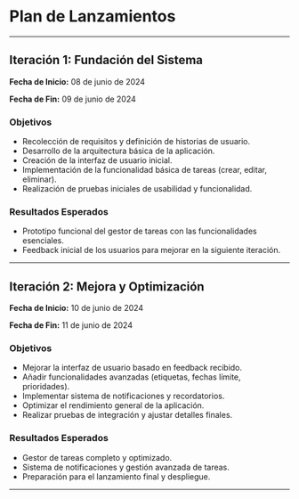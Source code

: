 # Plan de Lanzamientos

-----
## Iteración 1: Fundación del Sistema
**Fecha de Inicio:** 08 de junio de 2024

**Fecha de Fin:** 09 de junio de 2024

### Objetivos
- Recolección de requisitos y definición de historias de usuario.
- Desarrollo de la arquitectura básica de la aplicación.
- Creación de la interfaz de usuario inicial.
- Implementación de la funcionalidad básica de tareas (crear, editar, eliminar).
- Realización de pruebas iniciales de usabilidad y funcionalidad.

### Resultados Esperados
- Prototipo funcional del gestor de tareas con las funcionalidades esenciales.
- Feedback inicial de los usuarios para mejorar en la siguiente iteración.
-----

## Iteración 2: Mejora y Optimización
**Fecha de Inicio:** 10 de junio de 2024

**Fecha de Fin:** 11 de junio de 2024

### Objetivos
- Mejorar la interfaz de usuario basado en feedback recibido.
- Añadir funcionalidades avanzadas (etiquetas, fechas límite, prioridades).
- Implementar sistema de notificaciones y recordatorios.
- Optimizar el rendimiento general de la aplicación.
- Realizar pruebas de integración y ajustar detalles finales.

### Resultados Esperados
- Gestor de tareas completo y optimizado.
- Sistema de notificaciones y gestión avanzada de tareas.
- Preparación para el lanzamiento final y despliegue.

-----
